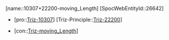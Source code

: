 ﻿---
type: TrizContradiction
aliases:
- 10307+22200-moving_Length
license: CC BY-SA 4.0
copyright: https://github.com/SpocWeb
IsDeleted: false
IsReadOnly: false
Confidential: public
tags: 
- Triz/Contradiction
---
[name::10307+22200-moving_Length]
[SpocWebEntityId::26642]
+ [pro::[Triz-10307](Triz-10307)]
[Triz-Principle::[Triz-22200](Triz-22200)]
- [con::[Triz-moving_Length](tech/Triz/Parameter/Triz-moving_Length.md)]

